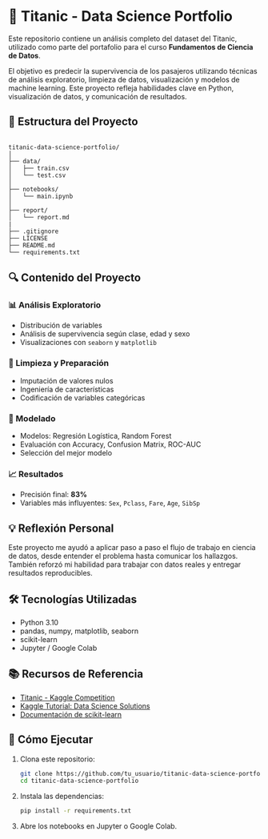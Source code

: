 
# 🚢 Titanic - Data Science Portfolio

Este repositorio contiene un análisis completo del dataset del Titanic, utilizado como parte del portafolio para el curso **Fundamentos de Ciencia de Datos**.

El objetivo es predecir la supervivencia de los pasajeros utilizando técnicas de análisis exploratorio, limpieza de datos, visualización y modelos de machine learning. Este proyecto refleja habilidades clave en Python, visualización de datos, y comunicación de resultados.



## 📁 Estructura del Proyecto

```

titanic-data-science-portfolio/
│
├── data/
│   ├── train.csv
│   └── test.csv
│
├── notebooks/
│   └── main.ipynb
│
├── report/
│   └── report.md
|
├── .gitignore
├── LICENSE
├── README.md
└── requirements.txt

````



## 🔍 Contenido del Proyecto

### 📊 Análisis Exploratorio
- Distribución de variables
- Análisis de supervivencia según clase, edad y sexo
- Visualizaciones con `seaborn` y `matplotlib`

### 🧹 Limpieza y Preparación
- Imputación de valores nulos
- Ingeniería de características
- Codificación de variables categóricas

### 🤖 Modelado
- Modelos: Regresión Logística, Random Forest
- Evaluación con Accuracy, Confusion Matrix, ROC-AUC
- Selección del mejor modelo

### 📈 Resultados
- Precisión final: **83%**
- Variables más influyentes: `Sex`, `Pclass`, `Fare`, `Age`, `SibSp`



## 💡 Reflexión Personal

Este proyecto me ayudó a aplicar paso a paso el flujo de trabajo en ciencia de datos, desde entender el problema hasta comunicar los hallazgos. También reforzó mi habilidad para trabajar con datos reales y entregar resultados reproducibles.



## 🛠️ Tecnologías Utilizadas

- Python 3.10
- pandas, numpy, matplotlib, seaborn
- scikit-learn
- Jupyter / Google Colab



## 📚 Recursos de Referencia

- [Titanic - Kaggle Competition](https://www.kaggle.com/competitions/titanic)
- [Kaggle Tutorial: Data Science Solutions](https://www.kaggle.com/code/startupsci/titanic-data-science-solutions)
- [Documentación de scikit-learn](https://scikit-learn.org/stable/)



## 🚀 Cómo Ejecutar

1. Clona este repositorio:

    ```bash
    git clone https://github.com/tu_usuario/titanic-data-science-portfolio.git
    cd titanic-data-science-portfolio
    ````

2. Instala las dependencias:

     ```bash
     pip install -r requirements.txt
     ```

3. Abre los notebooks en Jupyter o Google Colab.


